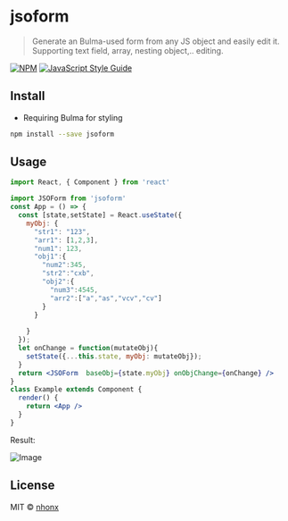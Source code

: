 # jsoform

> Generate an Bulma-used form from any JS object and easily edit it. Supporting text field, array, nesting object,.. editing.

[![NPM](https://img.shields.io/npm/v/jsoform.svg)](https://www.npmjs.com/package/jsoform) [![JavaScript Style Guide](https://img.shields.io/badge/code_style-standard-brightgreen.svg)](https://standardjs.com)

## Install
* Requiring Bulma for styling
```bash
npm install --save jsoform
```

## Usage

```jsx
import React, { Component } from 'react'

import JSOForm from 'jsoform'
const App = () => {
  const [state,setState] = React.useState({
    myObj: {
      "str1": "123",
      "arr1": [1,2,3],
      "num1": 123,
      "obj1":{
        "num2":345,
        "str2":"cxb",
        "obj2":{
          "num3":4545,
          "arr2":["a","as","vcv","cv"]
        }
      }
      
    }
  });
  let onChange = function(mutateObj){
    setState({...this.state, myObj: mutateObj});
  }
  return <JSOForm  baseObj={state.myObj} onObjChange={onChange} />
}
class Example extends Component {
  render() {
    return <App />
  }
}
```
Result:

![Image](https://i.imgur.com/iE8Cvdu.png "Result")

## License

MIT © [nhonx](https://github.com/nhonx)
